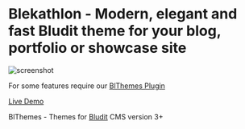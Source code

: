 # Blekathlon - Modern, elegant and fast Bludit theme for your blog, portfolio or showcase site
![screenshot](https://raw.githubusercontent.com/blthemes/Blekathlon/master/img/blekathlon-scr.jpg
 "Blekathlon")

For some features require our [BlThemes Plugin](https://blthemes.pp.ua/#plugins)

[Live Demo](https://blthemes.pp.ua/blekathlon/)

BlThemes - Themes for [Bludit](https://github.com/bludit/bludit) CMS version 3+